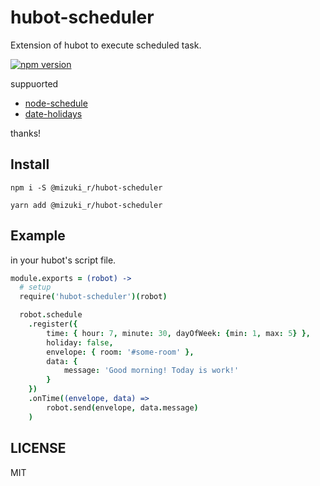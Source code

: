 # hubot-scheduler
Extension of hubot to execute scheduled task.

[![npm version](https://badge.fury.io/js/syntagme.svg)](http://badge.fury.io/js/syntagme)

suppuorted
* [node-schedule](https://www.npmjs.com/package/node-schedule)
* [date-holidays](https://www.npmjs.com/package/date-holidays)

thanks!

## Install 
```
npm i -S @mizuki_r/hubot-scheduler
```

```
yarn add @mizuki_r/hubot-scheduler
```

## Example

in your hubot's script file.

```coffee
module.exports = (robot) ->
  # setup
  require('hubot-scheduler')(robot)

  robot.schedule
    .register({
        time: { hour: 7, minute: 30, dayOfWeek: {min: 1, max: 5} },
        holiday: false,
        envelope: { room: '#some-room' },
        data: {
            message: 'Good morning! Today is work!'
        }
    })
    .onTime((envelope, data) =>
        robot.send(envelope, data.message)
    )
```

## LICENSE

MIT
